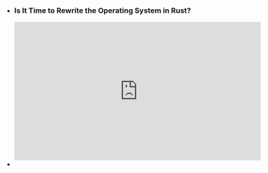 <ul>
<li>
<h3>Is It Time to Rewrite the Operating System in Rust?</h3>
<iframe width="560" height="315" src="https://www.youtube.com/embed/HgtRAbE1nBM" frameborder="0" allow="accelerometer; autoplay; encrypted-media; gyroscope; picture-in-picture" allowfullscreen></iframe>
</li>

<li>

</li>
</ul>

